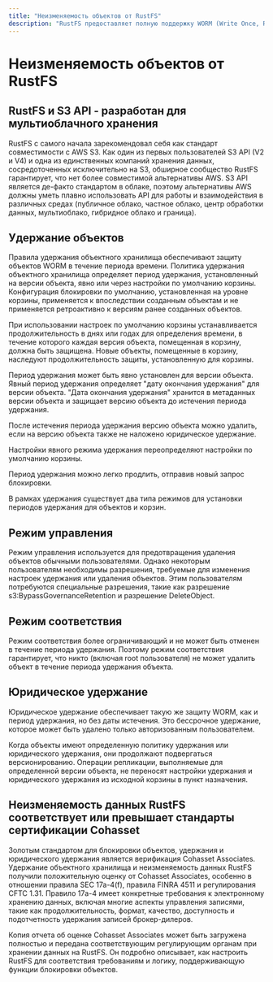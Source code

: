 ```yaml
---
title: "Неизменяемость объектов от RustFS"
description: "RustFS предоставляет полную поддержку WORM (Write Once, Read Many) для соответствия требованиям и защиты данных"
---
```


# Неизменяемость объектов от RustFS

## RustFS и S3 API - разработан для мультиоблачного хранения

RustFS с самого начала зарекомендовал себя как стандарт совместимости с AWS S3. Как один из первых пользователей S3 API (V2 и V4) и одна из единственных компаний хранения данных, сосредоточенных исключительно на S3, обширное сообщество RustFS гарантирует, что нет более совместимой альтернативы AWS. S3 API является де-факто стандартом в облаке, поэтому альтернативы AWS должны уметь плавно использовать API для работы и взаимодействия в различных средах (публичное облако, частное облако, центр обработки данных, мультиоблако, гибридное облако и граница).

## Удержание объектов

Правила удержания объектного хранилища обеспечивают защиту объектов WORM в течение периода времени. Политика удержания объектного хранилища определяет период удержания, установленный на версии объекта, явно или через настройки по умолчанию корзины. Конфигурация блокировки по умолчанию, установленная на уровне корзины, применяется к впоследствии созданным объектам и не применяется ретроактивно к версиям ранее созданных объектов.

При использовании настроек по умолчанию корзины устанавливается продолжительность в днях или годах для определения времени, в течение которого каждая версия объекта, помещенная в корзину, должна быть защищена. Новые объекты, помещенные в корзину, наследуют продолжительность защиты, установленную для корзины.

Период удержания может быть явно установлен для версии объекта. Явный период удержания определяет "дату окончания удержания" для версии объекта. "Дата окончания удержания" хранится в метаданных версии объекта и защищает версию объекта до истечения периода удержания.

После истечения периода удержания версию объекта можно удалить, если на версию объекта также не наложено юридическое удержание.

Настройки явного режима удержания переопределяют настройки по умолчанию корзины.

Период удержания можно легко продлить, отправив новый запрос блокировки.

В рамках удержания существует два типа режимов для установки периодов удержания для объектов и корзин.

## Режим управления

Режим управления используется для предотвращения удаления объектов обычными пользователями. Однако некоторым пользователям необходимы разрешения, требуемые для изменения настроек удержания или удаления объектов. Этим пользователям потребуются специальные разрешения, такие как разрешение s3:BypassGovernanceRetention и разрешение DeleteObject.

## Режим соответствия

Режим соответствия более ограничивающий и не может быть отменен в течение периода удержания. Поэтому режим соответствия гарантирует, что никто (включая root пользователя) не может удалить объект в течение периода удержания объекта.

## Юридическое удержание

Юридическое удержание обеспечивает такую же защиту WORM, как и период удержания, но без даты истечения. Это бессрочное удержание, которое может быть удалено только авторизованным пользователем.

Когда объекты имеют определенную политику удержания или юридического удержания, они продолжают подвергаться версионированию. Операции репликации, выполняемые для определенной версии объекта, не переносят настройки удержания и юридического удержания из исходной корзины в пункт назначения.

## Неизменяемость данных RustFS соответствует или превышает стандарты сертификации Cohasset

Золотым стандартом для блокировки объектов, удержания и юридического удержания является верификация Cohasset Associates. Удержание объектного хранилища и неизменяемость данных RustFS получили положительную оценку от Cohasset Associates, особенно в отношении правила SEC 17a-4(f), правила FINRA 4511 и регулирования CFTC 1.31. Правило 17a-4 имеет конкретные требования к электронному хранению данных, включая многие аспекты управления записями, такие как продолжительность, формат, качество, доступность и подотчетность удержания записей брокер-дилеров.

Копия отчета об оценке Cohasset Associates может быть загружена полностью и передана соответствующим регулирующим органам при хранении данных на RustFS. Он подробно описывает, как настроить RustFS для соответствия требованиям и логику, поддерживающую функции блокировки объектов.

